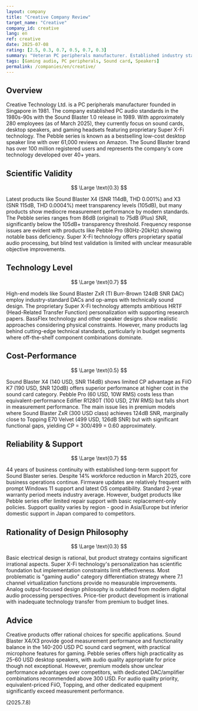 ```yaml
---
layout: company
title: "Creative Company Review"
target_name: "Creative"
company_id: creative
lang: en
ref: creative
date: 2025-07-08
rating: [2.5, 0.3, 0.7, 0.5, 0.7, 0.3]
summary: "Veteran PC peripherals manufacturer. Established industry standards with Sound Blaster, but current measurement performance remains average for the price range."
tags: [Gaming audio, PC peripherals, Sound card, Speakers]
permalink: /companies/en/creative/
---
```

## Overview

Creative Technology Ltd. is a PC peripherals manufacturer founded in Singapore in 1981. The company established PC audio standards in the 1980s-90s with the Sound Blaster 1.0 release in 1989. With approximately 280 employees (as of March 2025), they currently focus on sound cards, desktop speakers, and gaming headsets featuring proprietary Super X-Fi technology. The Pebble series is known as a bestselling low-cost desktop speaker line with over 61,000 reviews on Amazon. The Sound Blaster brand has over 100 million registered users and represents the company's core technology developed over 40+ years.

## Scientific Validity

$$ \Large \text{0.3} $$

Latest products like Sound Blaster X4 (SNR 114dB, THD 0.001%) and X3 (SNR 115dB, THD 0.0004%) meet transparency levels (105dB), but many products show mediocre measurement performance by modern standards. The Pebble series ranges from 86dB (original) to 75dB (Plus) SNR, significantly below the 105dB+ transparency threshold. Frequency response issues are evident with products like Pebble Pro (80Hz-20kHz) showing notable bass deficiency. Super X-Fi technology offers proprietary spatial audio processing, but blind test validation is limited with unclear measurable objective improvements.

## Technology Level

$$ \Large \text{0.7} $$

High-end models like Sound Blaster ZxR (TI Burr-Brown 124dB SNR DAC) employ industry-standard DACs and op-amps with technically sound design. The proprietary Super X-Fi technology attempts ambitious HRTF (Head-Related Transfer Function) personalization with supporting research papers. BassFlex technology and other speaker designs show realistic approaches considering physical constraints. However, many products lag behind cutting-edge technical standards, particularly in budget segments where off-the-shelf component combinations dominate.

## Cost-Performance

$$ \Large \text{0.5} $$

Sound Blaster X4 (140 USD, SNR 114dB) shows limited CP advantage as FiiO K7 (190 USD, SNR 120dB) offers superior performance at higher cost in the sound card category. Pebble Pro (60 USD, 10W RMS) costs less than equivalent-performance Edifier R1280T (100 USD, 21W RMS) but falls short in measurement performance. The main issue lies in premium models where Sound Blaster ZxR (300 USD class) achieves 124dB SNR, marginally close to Topping E70 Velvet (499 USD, 126dB SNR) but with significant functional gaps, yielding CP = 300/499 = 0.60 approximately.

## Reliability & Support

$$ \Large \text{0.7} $$

44 years of business continuity with established long-term support for Sound Blaster series. Despite 14% workforce reduction in March 2025, core business operations continue. Firmware updates are relatively frequent with prompt Windows 11 support and latest OS compatibility. Standard 2-year warranty period meets industry average. However, budget products like Pebble series offer limited repair support with basic replacement-only policies. Support quality varies by region - good in Asia/Europe but inferior domestic support in Japan compared to competitors.

## Rationality of Design Philosophy

$$ \Large \text{0.3} $$

Basic electrical design is rational, but product strategy contains significant irrational aspects. Super X-Fi technology's personalization has scientific foundation but implementation constraints limit effectiveness. Most problematic is "gaming audio" category differentiation strategy where 7.1 channel virtualization functions provide no measurable improvements. Analog output-focused design philosophy is outdated from modern digital audio processing perspectives. Price-tier product development is irrational with inadequate technology transfer from premium to budget lines.

## Advice

Creative products offer rational choices for specific applications. Sound Blaster X4/X3 provide good measurement performance and functionality balance in the 140-200 USD PC sound card segment, with practical microphone features for gaming. Pebble series offers high practicality as 25-60 USD desktop speakers, with audio quality appropriate for price though not exceptional. However, premium models show unclear performance advantages over competitors, with dedicated DAC/amplifier combinations recommended above 300 USD. For audio quality priority, equivalent-priced FiiO, Topping, and other dedicated equipment significantly exceed measurement performance.

(2025.7.8)